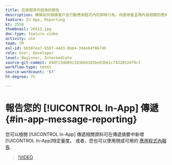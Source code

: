 ```yaml
---
title: 应用程序内投放的报告
description: 瞭解如何根據客戶在行動應用程式內的即時行為，向使用者呈現內容相關的應用程式內訊息。
feature: In App, Reporting
kt: 2558
thumbnail: 26412.jpg
doc-type: feature video
activity: use
team: TM
exl-id: bb587ee7-9587-44d3-8bb4-3d4e64f66749
role: User, Developer
level: Beginner, Intermediate
source-git-commit: 89df23d00913d36b93d3be03b62c74320524f9c7
workflow-type: tm+mt
source-wordcount: '67'
ht-degree: 7%

---
```


# 報告您的 [!UICONTROL In-App] 傳遞 {#in-app-message-reporting}

您可以檢閱 [!UICONTROL In-App] 傳遞相關資料可在傳遞摘要中新增 [!UICONTROL In-App]特定量度。 或者，您也可以使用現成可用的 [應用程式內報告](https://experienceleague.adobe.com/docs/campaign-standard/using/reporting/list-of-reports/in-app-report.html?lang=en).

>[!VIDEO](https://video.tv.adobe.com/v/26412?quality=12&learn=on)
